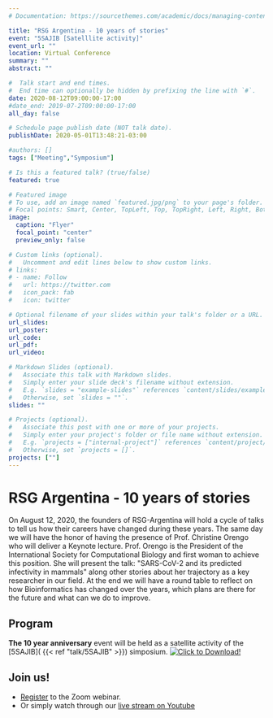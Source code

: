 ```yaml
---
# Documentation: https://sourcethemes.com/academic/docs/managing-content/

title: "RSG Argentina - 10 years of stories"
event: "5SAJIB [Satelllite activity]"
event_url: ""
location: Virtual Conference 
summary: ""
abstract: ""

#  Talk start and end times.
#  End time can optionally be hidden by prefixing the line with `#`.
date: 2020-08-12T09:00:00-17:00
#date_end: 2019-07-2T09:00:00-17:00
all_day: false

# Schedule page publish date (NOT talk date).
publishDate: 2020-05-01T13:48:21-03:00

#authors: []
tags: ["Meeting","Symposium"]

# Is this a featured talk? (true/false)
featured: true

# Featured image
# To use, add an image named `featured.jpg/png` to your page's folder. 
# Focal points: Smart, Center, TopLeft, Top, TopRight, Left, Right, BottomLeft, Bottom, BottomRight.
image:
  caption: "Flyer"
  focal_point: "center"
  preview_only: false

# Custom links (optional).
#   Uncomment and edit lines below to show custom links.
# links:
# - name: Follow
#   url: https://twitter.com
#   icon_pack: fab
#   icon: twitter

# Optional filename of your slides within your talk's folder or a URL.
url_slides: 
url_poster: 
url_code:
url_pdf:
url_video:

# Markdown Slides (optional).
#   Associate this talk with Markdown slides.
#   Simply enter your slide deck's filename without extension.
#   E.g. `slides = "example-slides"` references `content/slides/example-slides.md`.
#   Otherwise, set `slides = ""`.
slides: ""

# Projects (optional).
#   Associate this post with one or more of your projects.
#   Simply enter your project's folder or file name without extension.
#   E.g. `projects = ["internal-project"]` references `content/project/deep-learning/index.md`.
#   Otherwise, set `projects = []`.
projects: [""]
---
```

# RSG Argentina - 10 years of stories

On August 12, 2020, the founders of RSG-Argentina will hold a cycle of talks to tell us how their careers have changed during these years. The same day we will have the honor of having the presence of Prof. Christine Orengo who will deliver a Keynote lecture. Prof. Orengo is the President of the International Society for Computational Biology and first woman to achieve this position. She will present the talk: "SARS-CoV-2 and its predicted infectivity in mammals" along other stories about her trajectory as a key researcher in our field. At the end we will have a round table to reflect on how Bioinformatics has changed over the years, which plans are there for the future and what can we do to improve.

## Program

**The 10 year anniversary** event will be held as a satellite activity of the [5SAJIB]( {{< ref "talk/5SAJIB" >}}) simposium. 
[![Click to Download!](/conferences/sajib2020/programme-10y-ann.png)](/conferences/sajib2020/cronograma-1208.pdf)

## Join us!
- [Register](https://forms.gle/FSdMtdFLJWzrZyiK9) to the Zoom webinar. 
- Or simply watch through our [live stream on Youtube](https://www.youtube.com/channel/UCVQA_t8dR5xownEu5NI9S0w/featured)